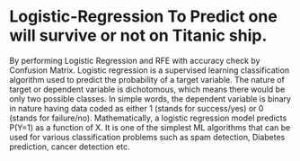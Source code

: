 # Logistic-Regression To Predict one will survive or not on Titanic ship.
By performing Logistic Regression and RFE with accuracy check by Confusion Matrix.
Logistic regression is a supervised learning classification algorithm used to predict the probability of a target variable. The nature of target or dependent variable is dichotomous, which means there would be only two possible classes.
In simple words, the dependent variable is binary in nature having data coded as either 1 (stands for success/yes) or 0 (stands for failure/no).
Mathematically, a logistic regression model predicts P(Y=1) as a function of X. It is one of the simplest ML algorithms that can be used for various classification problems such as spam detection, Diabetes prediction, cancer detection etc.
